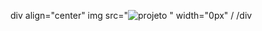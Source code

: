 div align="center"
img src="![projeto](https://github.com/user-attachments/assets/162c92b0-b9d2-4b70-9ae4-065a0ccb113e)
" width="0px" /
/div
